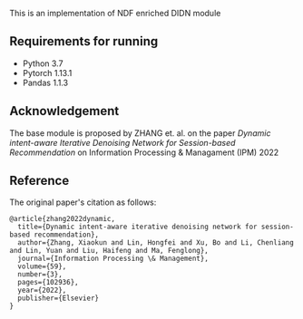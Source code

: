 This is an implementation of NDF enriched DIDN module
## Requirements for running
- Python 3.7
- Pytorch 1.13.1
- Pandas 1.1.3

## Acknowledgement
The base module is proposed by ZHANG et. al. on the paper 
*Dynamic intent-aware Iterative Denoising Network for Session-based Recommendation* on Information Processing & Managament (IPM) 2022

## Reference
The original paper's citation as follows:
```
@article{zhang2022dynamic,
  title={Dynamic intent-aware iterative denoising network for session-based recommendation},
  author={Zhang, Xiaokun and Lin, Hongfei and Xu, Bo and Li, Chenliang and Lin, Yuan and Liu, Haifeng and Ma, Fenglong},
  journal={Information Processing \& Management},
  volume={59},
  number={3},
  pages={102936},
  year={2022},
  publisher={Elsevier}
}
```